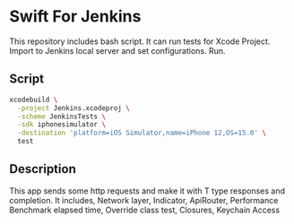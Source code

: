 # Swift For Jenkins

This repository includes bash script. It can run tests for Xcode Project. Import to Jenkins local server and set configurations. Run.

## Script


```bash
xcodebuild \
  -project Jenkins.xcodeproj \
  -scheme JenkinsTests \
  -sdk iphonesimulator \
  -destination 'platform=iOS Simulator,name=iPhone 12,OS=15.0' \
  test
```

## Description
This app sends some http requests and make it with T type responses and completion. 
It includes,
Network layer,
Indicator,
ApiRouter,
Performance Benchmark elapsed time,
Override class test,
Closures,
Keychain Access
